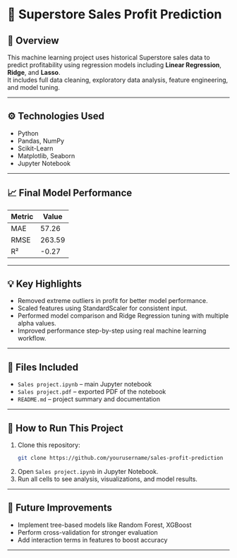 # 🛒 Superstore Sales Profit Prediction

## 📘 Overview
This machine learning project uses historical Superstore sales data to predict profitability using regression models including **Linear Regression**, **Ridge**, and **Lasso**.  
It includes full data cleaning, exploratory data analysis, feature engineering, and model tuning.

---

## ⚙️ Technologies Used
- Python
- Pandas, NumPy
- Scikit-Learn
- Matplotlib, Seaborn
- Jupyter Notebook

---

## 📈 Final Model Performance

| Metric | Value |
|--------|-------|
| MAE    | 57.26 |
| RMSE   | 263.59 |
| R²     | -0.27 |

---

## 💡 Key Highlights
- Removed extreme outliers in profit for better model performance.
- Scaled features using StandardScaler for consistent input.
- Performed model comparison and Ridge Regression tuning with multiple alpha values.
- Improved performance step-by-step using real machine learning workflow.

---

## 📁 Files Included
- `Sales project.ipynb` – main Jupyter notebook
- `Sales project.pdf` – exported PDF of the notebook
- `README.md` – project summary and documentation

---

## 🚀 How to Run This Project
1. Clone this repository:  
   ```bash
   git clone https://github.com/yourusername/sales-profit-prediction
   ```
2. Open `Sales project.ipynb` in Jupyter Notebook.
3. Run all cells to see analysis, visualizations, and model results.

---

## 🔮 Future Improvements
- Implement tree-based models like Random Forest, XGBoost
- Perform cross-validation for stronger evaluation
- Add interaction terms in features to boost accuracy

---


